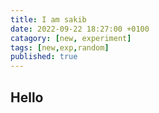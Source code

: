 ```yaml
---
title: I am sakib  
date: 2022-09-22 18:27:00 +0100
catagory: [new, experiment]
tags: [new,exp,random]
published: true
---
```


## Hello
